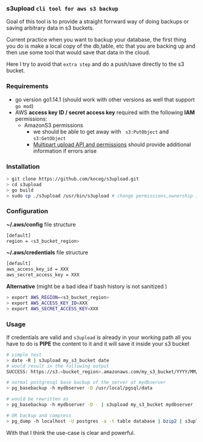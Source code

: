 ### s3upload `cli tool for aws s3 backup`

Goal of this tool is to provide a straight forrward way of doing backups or saving arbitrary data in s3 buckets.

Current practice when you want to backup your database, the first thing you do is make a local copy of the db,table, etc that you are backing up and then use some tool that would save that data in the cloud.

Here I try to avoid that `extra step` and do a push/save directly to the s3 bucket.

### Requirements
- go version go1.14.1 (should work with other versions as well that support `go mod`)
- AWS **access key ID / secret access key** required with the following **IAM** permissions:
  - AmazonS3 permissions
  	- we should be able to get away with ` s3:PutObject` and `s3:GetObject` 
    - [Multipart upload API and permissions](https://docs.aws.amazon.com/AmazonS3/latest/dev/mpuAndPermissions.html) should provide additional information if errors arise

### Installation
```bash
> git clone https://github.com/koceg/s3upload.git
> cd s3upload
> go build
> sudo cp ./s3upload /usr/bin/s3upload # change permissions,ownership if neceserry
```
### Configuration
**~/.aws/config** file structure
```bash
[default]
region = <s3_bucket_region>
```

**~/.aws/credentials** file structure
```bash
[default]
aws_access_key_id = XXX
aws_secret_access_key = XXX
```

**Alternative** (might be a bad idea if bash history is not sanitized )
```bash
> export AWS_REGION=<s3_bucket_region>
> export AWS_ACCESS_KEY_ID=XXX
> export AWS_SECRET_ACCESS_KEY=XXX
```

### Usage

If credentials are valid and `s3upload` is already in your working path all you have to do is **PIPE** the content to it and it will save it inside your s3 bucket 

```bash
# simple test
> date -R | s3upload my_s3_bucket date
# would result in the following output
SUCCESS: https://s3.<bucket_region>.amazonaws.com/my_s3_bucket/YYYY/MM/DD/date_HH_MM_SS

# normal postgresql base backup of the server at mydbserver 
> pg_basebackup -h mydbserver -D /usr/local/pgsql/data

# would be rewritten as
> pg_basebackup -h mydbserver -D - | s3upload my_s3_bucket mydbserver

# OR backup and compress
> pg_dump -h localhost -U postgres -a -t table database | bzip2 | s3upload my_s3_bucket tabledata.bz2
```
With that I think the use-case is clear and powerful.